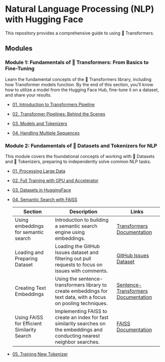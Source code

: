 # Natural Language Processing (NLP) with Hugging Face

This repository provides a comprehensive guide to using 🤗 Transformers.

## Modules

### Module 1: Fundamentals of 🤗 Transformers: From Basics to Fine-Tuning

Learn the fundamental concepts of the 🤗 Transformers library, including how Transformer models function. By the end of this section, you’ll know how to utilize a model from the Hugging Face Hub, fine-tune it on a dataset, and share your results.

- [01. Introduction to Transformers Pipeline](https://github.com/AnkitaMungalpara/HuggingFace-NLP/blob/main/00_Transformers_Pipeline_Introduction.ipynb)
  
- [02. Transformer Pipelines: Behind the Scenes](https://github.com/AnkitaMungalpara/HuggingFace-NLP/blob/main/01_Behind_the_scenes_pipeline.ipynb)
  
- [03. Models and Tokenizers](https://github.com/AnkitaMungalpara/HuggingFace-NLP/blob/main/02_Transformers_Models_and_Tokenizers.ipynb)

- [04. Handling Multiple Sequences](https://github.com/AnkitaMungalpara/HuggingFace-NLP/blob/main/03_Handling_Multiple_Sequences_Transformers.ipynb)


### Module 2: Fundamentals of 🤗 Datasets and Tokenizers for NLP

This module covers the foundational concepts of working with 🤗 Datasets and 🤗 Tokenizers, preparing to independently solve common NLP tasks.

- [01. Processing Large Data](https://github.com/AnkitaMungalpara/HuggingFace-NLP/blob/main/04_Processing_Data_Hugging_Face_Transformers.ipynb)
  
- [02. Full Training with GPU and Accelerator](https://github.com/AnkitaMungalpara/HuggingFace-NLP/blob/main/06_Full_Training_HuggingFace_Transformers.ipynb)

- [03. Datasets in HuggingFace](https://github.com/AnkitaMungalpara/HuggingFace-NLP/blob/main/07_Datasets_in_HuggingFace.ipynb)

- [04. Semantic Search with FAISS](https://github.com/AnkitaMungalpara/HuggingFace-NLP/blob/main/08_Semantic_Search_with_FAISS.ipynb)

  <table>
      <thead>
          <tr>
              <th>Section</th>
              <th>Description</th>
              <th>Links</th>
          </tr>
      </thead>
      <tbody>
          <tr>
              <td>Using embeddings for semantic search</td>
              <td>Introduction to building a semantic search engine using embeddings.</td>
              <td><a href="https://huggingface.co/docs/transformers/index">Transformers Documentation</a></td>
          </tr>
          <tr>
              <td>Loading and Preparing Dataset</td>
              <td>Loading the GitHub Issues dataset and filtering out pull requests to focus on issues with comments.</td>
              <td><a href="https://huggingface.co/datasets/lewtun/github-issues">GitHub Issues Dataset</a></td>
          </tr>
          <tr>
              <td>Creating Text Embeddings</td>
              <td>Using the sentence-transformers library to create embeddings for text data, with a focus on pooling techniques.</td>
              <td><a href="https://www.sbert.net/">Sentence-Transformers Documentation</a></td>
          </tr>
          <tr>
              <td>Using FAISS for Efficient Similarity Search</td>
              <td>Implementing FAISS to create an index for fast similarity searches on the embeddings and conducting nearest neighbor searches.</td>
              <td><a href="https://faiss.ai/">FAISS Documentation</a></td>
          </tr>
      </tbody>
  </table>
  
- [05. Training New Tokenizer](https://github.com/AnkitaMungalpara/HuggingFace-NLP/blob/main/09_Training_new_tokenizer.ipynb)

  <!--
  [![Open In Colab](https://colab.research.google.com/assets/colab-badge.svg)](https://colab.research.google.com/github/AnkitaMungalpara/HuggingFace-NLP/blob/main/08_Semantic_Search_with_FAISS.ipynb)

Explore applications of Transformer models in speech processing and computer vision. This section will prepare you to build and share model demos and optimize them for production environments, enabling you to apply 🤗 Transformers to various machine learning challenges.

-->

